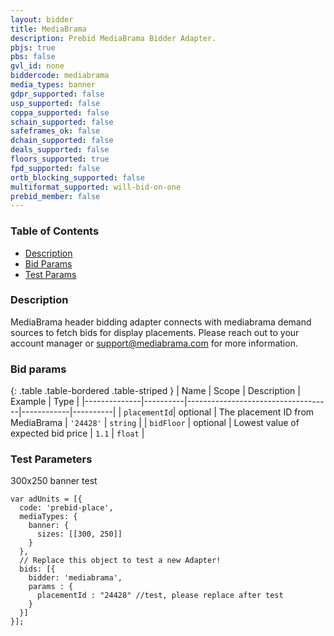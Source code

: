 ```yaml
---
layout: bidder
title: MediaBrama
description: Prebid MediaBrama Bidder Adapter.
pbjs: true
pbs: false
gvl_id: none
biddercode: mediabrama
media_types: banner
gdpr_supported: false
usp_supported: false
coppa_supported: false
schain_supported: false
safeframes_ok: false
dchain_supported: false
deals_supported: false
floors_supported: true
fpd_supported: false
ortb_blocking_supported: false
multiformat_supported: will-bid-on-one
prebid_member: false
---
```


### Table of Contents

- [Description](#mediabrama-bid-desc)
- [Bid Params](#mediabrama-bid-params)
- [Test Params](#mediabrama-test-params)

<a name="mediabrama-bid-desc" />

### Description

MediaBrama header bidding adapter connects with mediabrama demand sources to fetch bids for display placements. Please reach out to your account manager or <support@mediabrama.com> for more information.

<a name="mediabrama-bid-params" />

### Bid params

{: .table .table-bordered .table-striped }
| Name         | Scope    | Description                        | Example    | Type     |
|--------------|----------|------------------------------------|------------|----------|
| `placementId`| optional | The placement ID from MediaBrama   | `'24428'`  | `string` |
| `bidFloor`   | optional | Lowest value of expected bid price | `1.1`      | `float`  |


<a name="mediabrama-test-params" />

### Test Parameters

300x250 banner test
```
var adUnits = [{
  code: 'prebid-place',
  mediaTypes: {
    banner: {
      sizes: [[300, 250]]
    }
  },
  // Replace this object to test a new Adapter!
  bids: [{
    bidder: 'mediabrama',
    params : {
      placementId : "24428" //test, please replace after test
    }
  }]
}];
```
